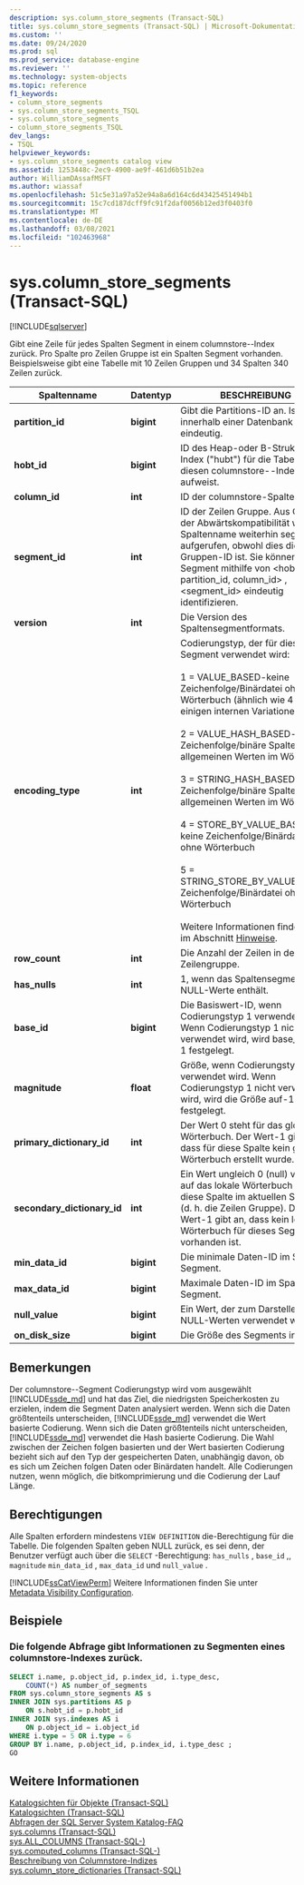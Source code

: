 ```yaml
---
description: sys.column_store_segments (Transact-SQL)
title: sys.column_store_segments (Transact-SQL) | Microsoft-Dokumentation
ms.custom: ''
ms.date: 09/24/2020
ms.prod: sql
ms.prod_service: database-engine
ms.reviewer: ''
ms.technology: system-objects
ms.topic: reference
f1_keywords:
- column_store_segments
- sys.column_store_segments_TSQL
- sys.column_store_segments
- column_store_segments_TSQL
dev_langs:
- TSQL
helpviewer_keywords:
- sys.column_store_segments catalog view
ms.assetid: 1253448c-2ec9-4900-ae9f-461d6b51b2ea
author: WilliamDAssafMSFT
ms.author: wiassaf
ms.openlocfilehash: 51c5e31a97a52e94a8a6d164c6d43425451494b1
ms.sourcegitcommit: 15c7cd187dcff9fc91f2daf0056b12ed3f0403f0
ms.translationtype: MT
ms.contentlocale: de-DE
ms.lasthandoff: 03/08/2021
ms.locfileid: "102463968"
---
```

# <a name="syscolumn_store_segments-transact-sql"></a>sys.column_store_segments (Transact-SQL)
[!INCLUDE[sqlserver](../../includes/applies-to-version/sqlserver.md)]

Gibt eine Zeile für jedes Spalten Segment in einem columnstore--Index zurück. Pro Spalte pro Zeilen Gruppe ist ein Spalten Segment vorhanden. Beispielsweise gibt eine Tabelle mit 10 Zeilen Gruppen und 34 Spalten 340 Zeilen zurück. 
  
|Spaltenname|Datentyp|BESCHREIBUNG|  
|-----------------|---------------|-----------------|  
|**partition_id**|**bigint**|Gibt die Partitions-ID an. Ist innerhalb einer Datenbank eindeutig.|  
|**hobt_id**|**bigint**|ID des Heap-oder B-Struktur Index ("hubt") für die Tabelle, die diesen columnstore--Index aufweist.|  
|**column_id**|**int**|ID der columnstore-Spalte.|  
|**segment_id**|**int**|ID der Zeilen Gruppe. Aus Gründen der Abwärtskompatibilität wird der Spaltenname weiterhin segment_id aufgerufen, obwohl dies die Zeilen Gruppen-ID ist. Sie können ein Segment mithilfe von \<hobt_id, partition_id, column_id> , <segment_id> eindeutig identifizieren.|  
|**version**|**int**|Die Version des Spaltensegmentformats.|  
|**encoding_type**|**int**|Codierungstyp, der für dieses Segment verwendet wird:<br /><br /> 1 = VALUE_BASED-keine Zeichenfolge/Binärdatei ohne Wörterbuch (ähnlich wie 4 mit einigen internen Variationen)<br /><br /> 2 = VALUE_HASH_BASED-nicht-Zeichenfolge/binäre Spalte mit allgemeinen Werten im Wörterbuch<br /><br /> 3 = STRING_HASH_BASED Zeichenfolge/binäre Spalte mit allgemeinen Werten im Wörterbuch<br /><br /> 4 = STORE_BY_VALUE_BASED-keine Zeichenfolge/Binärdatei ohne Wörterbuch<br /><br /> 5 = STRING_STORE_BY_VALUE_BASED Zeichenfolge/Binärdatei ohne Wörterbuch<br /><br /> Weitere Informationen finden Sie im Abschnitt [Hinweise](#remarks).|  
|**row_count**|**int**|Die Anzahl der Zeilen in der Zeilengruppe.|  
|**has_nulls**|**int**|1, wenn das Spaltensegment NULL-Werte enthält.|  
|**base_id**|**bigint**|Die Basiswert-ID, wenn Codierungstyp 1 verwendet wird. Wenn Codierungstyp 1 nicht verwendet wird, wird base_id auf-1 festgelegt.|  
|**magnitude**|**float**|Größe, wenn Codierungstyp 1 verwendet wird. Wenn Codierungstyp 1 nicht verwendet wird, wird die Größe auf-1 festgelegt.|  
|**primary_dictionary_id**|**int**|Der Wert 0 steht für das globale Wörterbuch. Der Wert-1 gibt an, dass für diese Spalte kein globales Wörterbuch erstellt wurde.|  
|**secondary_dictionary_id**|**int**|Ein Wert ungleich 0 (null) verweist auf das lokale Wörterbuch für diese Spalte im aktuellen Segment (d. h. die Zeilen Gruppe). Der Wert-1 gibt an, dass kein lokales Wörterbuch für dieses Segment vorhanden ist.|  
|**min_data_id**|**bigint**|Die minimale Daten-ID im Spalten Segment.|  
|**max_data_id**|**bigint**|Maximale Daten-ID im Spalten Segment.|  
|**null_value**|**bigint**|Ein Wert, der zum Darstellen von NULL-Werten verwendet wird.|  
|**on_disk_size**|**bigint**|Die Größe des Segments in Byte.|  
  
## <a name="remarks"></a>Bemerkungen  
Der columnstore--Segment Codierungstyp wird vom ausgewählt [!INCLUDE[ssde_md](../../includes/ssde_md.md)] und hat das Ziel, die niedrigsten Speicherkosten zu erzielen, indem die Segment Daten analysiert werden. Wenn sich die Daten größtenteils unterscheiden, [!INCLUDE[ssde_md](../../includes/ssde_md.md)] verwendet die Wert basierte Codierung. Wenn sich die Daten größtenteils nicht unterscheiden, [!INCLUDE[ssde_md](../../includes/ssde_md.md)] verwendet die Hash basierte Codierung. Die Wahl zwischen der Zeichen folgen basierten und der Wert basierten Codierung bezieht sich auf den Typ der gespeicherten Daten, unabhängig davon, ob es sich um Zeichen folgen Daten oder Binärdaten handelt. Alle Codierungen nutzen, wenn möglich, die bitkomprimierung und die Codierung der Lauf Länge.
 
## <a name="permissions"></a>Berechtigungen  
 Alle Spalten erfordern mindestens `VIEW DEFINITION` die-Berechtigung für die Tabelle. Die folgenden Spalten geben NULL zurück, es sei denn, der Benutzer verfügt auch über die `SELECT` -Berechtigung: `has_nulls` , `base_id` ,, `magnitude` `min_data_id` , `max_data_id` und `null_value` .  
  
 [!INCLUDE[ssCatViewPerm](../../includes/sscatviewperm-md.md)] Weitere Informationen finden Sie unter [Metadata Visibility Configuration](../../relational-databases/security/metadata-visibility-configuration.md).  

## <a name="examples"></a>Beispiele

### <a name="the-following-query-returns-information-about-segments-of-a-columnstore-index"></a>Die folgende Abfrage gibt Informationen zu Segmenten eines columnstore-Indexes zurück.  
  
```sql  
SELECT i.name, p.object_id, p.index_id, i.type_desc,   
    COUNT(*) AS number_of_segments  
FROM sys.column_store_segments AS s   
INNER JOIN sys.partitions AS p   
    ON s.hobt_id = p.hobt_id   
INNER JOIN sys.indexes AS i   
    ON p.object_id = i.object_id  
WHERE i.type = 5 OR i.type = 6  
GROUP BY i.name, p.object_id, p.index_id, i.type_desc ;  
GO  
```  

## <a name="see-also"></a>Weitere Informationen  
 [Katalogsichten für Objekte &#40;Transact-SQL&#41;](../../relational-databases/system-catalog-views/object-catalog-views-transact-sql.md)   
 [Katalogsichten &#40;Transact-SQL&#41;](../../relational-databases/system-catalog-views/catalog-views-transact-sql.md)   
 [Abfragen der SQL Server System Katalog-FAQ](../../relational-databases/system-catalog-views/querying-the-sql-server-system-catalog-faq.yml)   
 [sys.columns &#40;Transact-SQL&#41;](../../relational-databases/system-catalog-views/sys-columns-transact-sql.md)   
 [sys.ALL_COLUMNS &#40;Transact-SQL-&#41;](../../relational-databases/system-catalog-views/sys-all-columns-transact-sql.md)   
 [sys.computed_columns &#40;Transact-SQL-&#41;](../../relational-databases/system-catalog-views/sys-computed-columns-transact-sql.md)   
 [Beschreibung von Columnstore-Indizes](~/relational-databases/indexes/columnstore-indexes-overview.md)    
 [sys.column_store_dictionaries &#40;Transact-SQL&#41;](../../relational-databases/system-catalog-views/sys-column-store-dictionaries-transact-sql.md)  
  
 
